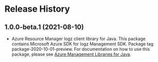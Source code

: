 # Release History

## 1.0.0-beta.1 (2021-08-10)

- Azure Resource Manager logz client library for Java. This package contains Microsoft Azure SDK for logz Management SDK.  Package tag package-2020-10-01-preview. For documentation on how to use this package, please see [Azure Management Libraries for Java](https://aka.ms/azsdk/java/mgmt).
